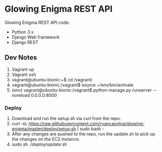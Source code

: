 # Glowing Enigma REST API

Glowing Enigma REST API code.
- Python 3.x
- Django Web framework
- Django REST

## Dev Notes

1. Vagrant up
2. Vagrant ssh
3. vagrant@ubuntu-bionic:~$ cd /vagrant/
4. vagrant@ubuntu-bionic:/vagrant$ source ~/env/bin/activate
5. (env) vagrant@ubuntu-bionic:/vagrant$ python manage.py runserver --noreload 0.0.0.0:8000

### Deploy

1. Download and run the setup.sh via curl from the repo.
2. curl -sL https://raw.githubusercontent.com/ryancarolina/glowing-enigma/master/deploy/setup.sh | sudo bash -
3. After any changes are pushed to the repo, run the update.sh to pick up the changes on the EC2 instance.
4. sudo sh ./deploy/update.sh
